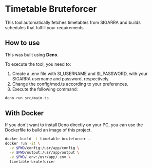 # Timetable Bruteforcer

This tool automatically fetches timetables from SIGARRA and builds schedules that fulfill your requirements.

## How to use

This was built using **Deno**. 

To execute the tool, you need to:

1. Create a .env file with SI_USERNAME and SI_PASSWORD, with your SIGARRA username and password, respectively.
2. Change the config/mod.ts according to your preferences.
3. Execute the following command:

```bash
deno run src/main.ts
```

## With Docker

If you don't want to install Deno directly on your PC, you can use the Dockerfile to build an image of this project.

```bash
docker build -t timetable-bruteforcer .
docker run -it \
  -v $PWD/config:/usr/app/config \
  -v $PWD/output:/usr/app/output \
  -v $PWD/.env:/usr/app/.env \
  timetable-bruteforcer
```
